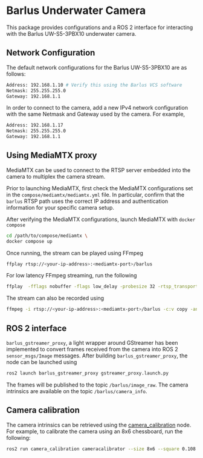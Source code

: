 # Barlus Underwater Camera

This package provides configurations and a ROS 2 interface for interacting with
the Barlus UW-S5-3PBX10 underwater camera.

## Network Configuration

The default network configurations for the Barlus UW-S5-3PBX10 are as follows:

```bash
Address: 192.168.1.10 # Verify this using the Barlus VCS software
Netmask: 255.255.255.0
Gateway: 192.168.1.1
```

In order to connect to the camera, add a new IPv4 network configuration with
the same Netmask and Gateway used by the camera. For example,

```bash
Address: 192.168.1.17
Netmask: 255.255.255.0
Gateway: 192.168.1.1
```

## Using MediaMTX proxy

MediaMTX can be used to connect to the RTSP server embedded into the camera to
multiplex the camera stream.

Prior to launching MediaMTX, first check the MediaMTX configurations set in
the `compose/mediamtx/mediamtx.yml` file. In particular, confirm that the
`barlus` RTSP path uses the correct IP address and authentication information
for your specific camera setup.

After verifying the MediaMTX configurations, launch MediaMTX with `docker compose`

```bash
cd /path/to/compose/mediamtx \
docker compose up
```

Once running, the stream can be played using FFmpeg

```bash
ffplay rtsp://<your-ip-address>:<mediamtx-port>/barlus
```

For low latency FFmpeg streaming, run the following

```bash
ffplay  -fflags nobuffer -flags low_delay -probesize 32 -rtsp_transport udp -i rtsp://<your-ip-address>:<mediamtx-port>/barlus
```

The stream can also be recorded using

```bash
ffmpeg -i rtsp://<your-ip-address>:<mediamtx-port>/barlus -c:v copy -an recording.mp4
```

## ROS 2 interface

`barlus_gstreamer_proxy`, a light wrapper around GStreamer has been implemented
to convert frames received from the camera into ROS 2 `sensor_msgs/Image`
messages. After building `barlus_gstreamer_proxy`, the node can be launched
using

```bash
ros2 launch barlus_gstreamer_proxy gstreamer_proxy.launch.py
```

The frames will be published to the topic `/barlus/image_raw`. The camera
intrinsics are available on the topic `/barlus/camera_info`.

## Camera calibration

The camera intrinsics can be retrieved using the [camera_calibration](https://docs.ros.org/en/rolling/p/camera_calibration/index.html)
node. For example, to calibrate the camera using an 8x6 chessboard, run the
following:

```bash
ros2 run camera_calibration cameracalibrator --size 8x6 --square 0.108 image:=/barlus/image_mono camera:=/barlus --no-service-check
```
